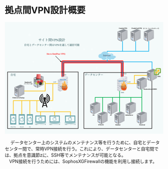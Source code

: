 # 拠点間VPN設計概要

![0210_SiteToSiteVPN](./0210_SiteToSiteVPN.png)

　 データセンター上のシステムのメンテナンス等を行うために、自宅とデータセンター間で、常時VPN接続を行う。これにより、データセンターと自宅間では、拠点を意識節zに、SSH等でメンテナンスが可能となる。  
　VPN接続を行うためには、SophosXGFirewallの機能を利用し接続します。
